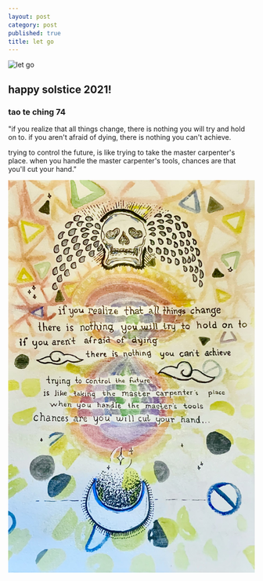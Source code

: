 ```yaml
---
layout: post
category: post
published: true
title: let go
---
```

![let go](/media/let-go.png)


## happy solstice 2021!

### tao te ching 74
"if you realize that all things change,
there is nothing you will try and hold on to.
if you aren't afraid of dying,
there is nothing you can't achieve.

trying to control the future,
is like trying to take the master carpenter's place.
when you handle the master carpenter's tools,
chances are that you'll cut your hand."


![let go watercolor and ink drawing](/media/let-go-ink.jpeg)
